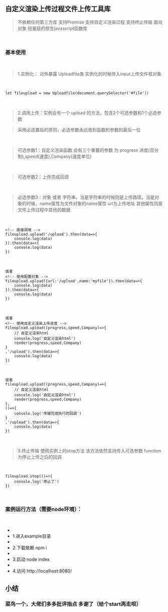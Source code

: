 ## 自定义渲染上传过程文件上传工具库

> 不依赖任何第三方库 支持Promise 支持自定义渲染过程 支持终止传输 面向对象 轻量级的原生javascript函数库

&emsp;

### 基本使用

&emsp;

> 1.实例化： 对外暴露 Uploadfile类  实例化的时候传入input上传文件框对象

&emsp;

    let fileupload = new Uploadfile(document.querySelector('#file'))

&emsp;

> 2.调用上传：实例会有一个 upload 的方法，包含2个可选参数和1个必选参数
&emsp;

>   采用必选置后的原则，必选参数永远放到函数的参数的最后一位

&emsp;

> 可选参数1：自定义渲染函数 会有三个重要的参数 为 progress 进度(百分制),speed(速度),Company(速度单位)

&emsp;

>   可选参数2：上传完成回调

&emsp;

>   必选参数3：对象 或者 字符串，当是字符串的时候则是上传路径，当是对象的时候，name属性为文件对象的name属性 url为上传地址  其他属性则是文件上传过程中其他的数据

&emsp;

    <!-- 直接调用 -->
    fileupload.upload('/upload').then(data=>{
        console.log(data)
    }).then(data=>{
        console.log(data)
    })

&emsp;

    或者
    <!-- 使用配置对象 -->
    fileupload.upload({url:'/upload',name:'myfile'}).then(data=>{
        console.log(data)
    }).then(data=>{
        console.log(data)
    })

&emsp;

    或者
    <!-- 使用自定义渲染上传进度 -->
    fileupload.upload((progress,speed,Company)=>{
        // 自定义渲染html
        console.log('自定义渲染html')
        render(progress,speed,Company)
    }
    ,'/upload').then(data=>{
        console.log(data)
    })

&emsp;

    或者
    fileupload.upload((progress,speed,Company)=>{
        // 自定义渲染html
        console.log('自定义渲染html')
        render(progress,speed,Company)
    },
    ()=>{
        console.log('传输完成执行的回调')
    }
    ,'/upload').then(data=>{
        console.log(data)
    })

&emsp;

> 3.终止传输 使用实例上的stop方法 该方法依然支持传入可选参数 function 为停止上传之后的回调

&emsp;

    fileupload.stop(()=>{
        console.log('停止了')
    })
    
&emsp;

### 案例运行方法（需要node环境）：

&emsp;

* 
* 1.进入example目录
* 
* 2.下载依赖 npm i
* 
* 3.启动 node index
* 
* 4.访问 http://localhost:8080/

## 小结
### 菜鸟一个，大佬们多多批评指点 多谢了（给个start再走呗）
    